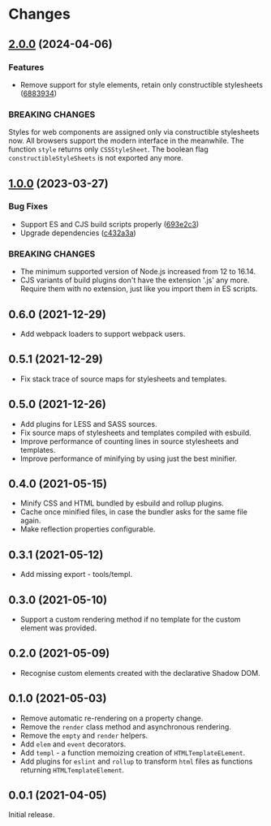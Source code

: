 # Changes

## [2.0.0](https://github.com/prantlf/bacom/compare/v1.0.0...v2.0.0) (2024-04-06)

### Features

* Remove support for style elements, retain only constructible stylesheets ([6883934](https://github.com/prantlf/bacom/commit/688393448407819664db11fbac9ecb7055612ca3))

### BREAKING CHANGES

Styles for web components are assigned only via
constructible stylesheets now. All browsers support the modern interface
in the meanwhile. The function `style` returns only `CSSStyleSheet`. The
boolean flag `constructibleStyleSheets` is not exported any more.

## [1.0.0](https://github.com/prantlf/bacom/compare/v0.6.0...v1.0.0) (2023-03-27)

### Bug Fixes

* Support ES and CJS build scripts properly ([693e2c3](https://github.com/prantlf/bacom/commit/693e2c39137f5c3a938da0c053106c393d426fd7))
* Upgrade dependencies ([c432a3a](https://github.com/prantlf/bacom/commit/c432a3a86c9a47c464d6aa75237ad0ebf4e1b892))

### BREAKING CHANGES

* The minimum supported version of Node.js increased from 12 to 16.14.
* CJS variants of build plugins don't have the extension '.js' any more. Require them with no extension, just like you import them in ES scripts.

## 0.6.0 (2021-12-29)

* Add webpack loaders to support webpack users.

## 0.5.1 (2021-12-29)

* Fix stack trace of source maps for stylesheets and templates.

## 0.5.0 (2021-12-26)

* Add plugins for LESS and SASS sources.
* Fix source maps of stylesheets and templates compiled with esbuild.
* Improve performance of counting lines in source stylesheets and templates.
* Improve performance of minifying by using just the best minifier.

## 0.4.0 (2021-05-15)

* Minify CSS and HTML bundled by esbuild and rollup plugins.
* Cache once minified files, in case the bundler asks for the same file again.
* Make reflection properties configurable.

## 0.3.1 (2021-05-12)

* Add missing export - tools/templ.

## 0.3.0 (2021-05-10)

* Support a custom rendering method if no template for the custom element was provided.

## 0.2.0 (2021-05-09)

* Recognise custom elements created with the declarative Shadow DOM.

## 0.1.0 (2021-05-03)

* Remove automatic re-rendering on a property change.
* Remove the `render` class method and asynchronous rendering.
* Remove the `empty` and `render` helpers.
* Add `elem` and `event` decorators.
* Add `templ` - a function memoizing creation of `HTMLTemplateELement`.
* Add plugins for `eslint` and `rollup` to transform `html` files as functions returning `HTMLTemplateElement`.

## 0.0.1 (2021-04-05)

Initial release.
